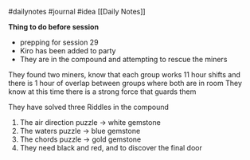 #dailynotes #journal #idea
[[Daily Notes]]

**Thing to do before session**
- prepping for session 29
- Kiro has been added to party
- They are in the compound and attempting to rescue the miners

They found two miners, know that each group works 11 hour shifts and there is 1 hour of overlap between groups where both are in room
They know at this time there is a strong force that guards them

They have solved three Riddles in the compound
1. The air direction puzzle -> white gemstone
2. The waters puzzle -> blue gemstone
3. The chords puzzle -> gold gemstone
4. They need black and red, and to discover the final door